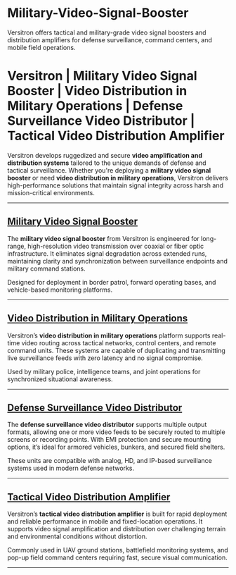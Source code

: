 # Military-Video-Signal-Booster
Versitron offers tactical and military-grade video signal boosters and distribution amplifiers for defense surveillance, command centers, and mobile field operations.
# Versitron | Military Video Signal Booster | Video Distribution in Military Operations | Defense Surveillance Video Distributor | Tactical Video Distribution Amplifier

Versitron develops ruggedized and secure **video amplification and distribution systems** tailored to the unique demands of defense and tactical surveillance. Whether you're deploying a **military video signal booster** or need **video distribution in military operations**, Versitron delivers high-performance solutions that maintain signal integrity across harsh and mission-critical environments.

---

## [Military Video Signal Booster](https://www.versitron.com/products/vdau1664-video-distribution-amplifiers-model-vdau1664)  
The **military video signal booster** from Versitron is engineered for long-range, high-resolution video transmission over coaxial or fiber optic infrastructure. It eliminates signal degradation across extended runs, maintaining clarity and synchronization between surveillance endpoints and military command stations.

Designed for deployment in border patrol, forward operating bases, and vehicle-based monitoring platforms.

---

## [Video Distribution in Military Operations](https://www.versitron.com/products/vdau1648-video-distribution-amplifiers-model-vdau1648)  
Versitron’s **video distribution in military operations** platform supports real-time video routing across tactical networks, control centers, and remote command units. These systems are capable of duplicating and transmitting live surveillance feeds with zero latency and no signal compromise.

Used by military police, intelligence teams, and joint operations for synchronized situational awareness.

---

## [Defense Surveillance Video Distributor](https://www.versitron.com/products/vdahdsdi1632-video-distribution-amplifiers-model-hdsdi)  
The **defense surveillance video distributor** supports multiple output formats, allowing one or more video feeds to be securely routed to multiple screens or recording points. With EMI protection and secure mounting options, it’s ideal for armored vehicles, bunkers, and secured field shelters.

These units are compatible with analog, HD, and IP-based surveillance systems used in modern defense networks.

---

## [Tactical Video Distribution Amplifier](https://www.versitron.com/products/video-distribution-amplifier-analog-hd-interface-16-video-inputs-32-video-outputs)  
Versitron’s **tactical video distribution amplifier** is built for rapid deployment and reliable performance in mobile and fixed-location operations. It supports video signal amplification and distribution over challenging terrain and environmental conditions without distortion.

Commonly used in UAV ground stations, battlefield monitoring systems, and pop-up field command centers requiring fast, secure visual communication.

---
